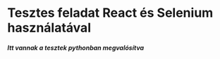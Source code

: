 # Tesztes feladat React és Selenium használatával
##### Itt vannak a tesztek pythonban megvalósítva

